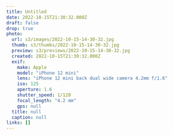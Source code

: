 ```yaml
---
title: Untitled
date: 2022-10-15T21:30:32.000Z
draft: false
drop: true
photo:
  url: s3/images/2022-10-15-14-30-32.jpg
  thumb: s3/thumbs/2022-10-15-14-30-32.jpg
  preview: s3/previews/2022-10-15-14-30-32.jpg
  created: 2022-10-15T21:30:32.000Z
  exif:
    make: Apple
    model: "iPhone 12 mini"
    lens: "iPhone 12 mini back dual wide camera 4.2mm f/1.6"
    iso: 125
    aperture: 1.6
    shutter_speed: 1/120
    focal_length: "4.2 mm"
    gps: null
  title: null
  caption: null
links: []
---
```

